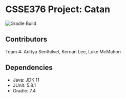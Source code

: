 # CSSE376 Project: Catan
![Gradle Build](https://github.com/rhit-csse376/project-202330-team-04/actions/workflows/gradle.yml/badge.svg)
## Contributors
Team 4: Aditya Senthilvel, Kernan Lee, Luke McMahon

## Dependencies
- Java: JDK 11
- JUnit: 5.8.1
- Gradle: 7.4
